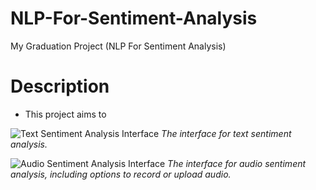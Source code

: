 # NLP-For-Sentiment-Analysis
My Graduation Project (NLP For Sentiment Analysis)


# Description

- This project aims to 

![Text Sentiment Analysis Interface]([https://path-to-your-hosted-image/first_screenshot.jpg](https://drive.google.com/file/d/1X7vRIzKWT-sUcXv0wtKDLDAH6BYjiXcL/view?usp=sharing))
*The interface for text sentiment analysis.*

![Audio Sentiment Analysis Interface](https://path-to-your-hosted-image/second_screenshot.jpg)
*The interface for audio sentiment analysis, including options to record or upload audio.*

